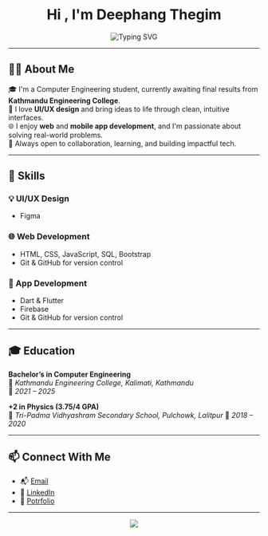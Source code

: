 <h1 align="center">Hi , I'm Deephang Thegim</h1>

<p align="center">
  <img src="https://readme-typing-svg.demolab.com?font=Fira+Code&weight=500&size=22&pause=1000&color=00F7FF&center=true&vCenter=true&width=700&lines=Aspiring+Computer+Engineer+%7C+Problem+Solver+%7C+Tech+Enthusiast" alt="Typing SVG" />
</p>

---

## 🧑‍💻 About Me

🎓 I'm a Computer Engineering student, currently awaiting final results from **Kathmandu Engineering College**.  
🎨 I love **UI/UX design** and bring ideas to life through clean, intuitive interfaces.  
🌐 I enjoy **web** and **mobile app development**, and I'm passionate about solving real-world problems.  
🤝 Always open to collaboration, learning, and building impactful tech.

---

## 🔧 Skills

### 💡 UI/UX Design
- Figma

### 🌐 Web Development
- HTML, CSS, JavaScript, SQL, Bootstrap
- Git & GitHub for version control

### 📱 App Development
- Dart & Flutter
- Firebase
- Git & GitHub for version control

---

## 🎓 Education

**Bachelor’s in Computer Engineering**  
📍 *Kathmandu Engineering College, Kalimati, Kathmandu*  
📆 *2021 – 2025*

**+2 in Physics (3.75/4 GPA)**  
📍 *Tri-Padma Vidhyashram Secondary School, Pulchowk, Lalitpur*
📆 *2018 – 2020*

---

## 📫 Connect With Me

- 📬 [Email](mailto:thoklihang.deep@gmail.com)
- 💼 [LinkedIn]([https://www.linkedin.com/in/deephangthegim](https://www.linkedin.com/in/deephang-thegim-b858ab314/))
- 🐙 [Potrfolio]([https://github.com/deephangthegim](https://deephangthegim.com.np/))

---

<p align="center">
  <img src="https://github-profile-trophy.vercel.app/?username=deephangthegim&theme=radical&margin-w=10&margin-h=15" />
</p>
